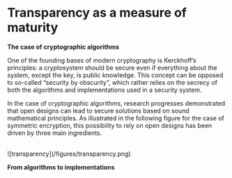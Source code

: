 # Transparency as a measure of maturity

**The case of cryptographic algorithms**

One of the founding bases of modern cryptography is Kerckhoff’s principles: 
a cryptosystem should be secure even if everything about the system, except the key, 
is public knowledge. This concept can be opposed to so-called “security by obscurity”, 
which rather relies on the secrecy of both the algorithms and implementations used
in a security system.

In the case of cryptographic algorithms, research progresses demonstrated that 
open designs can lead to secure solutions based on sound mathematical principles. 
As illustrated in the following figure for the case of symmetric encryption, 
this possibility to rely on open designs has been driven by three main ingredients.

<br/>
![transparency](/figures/transparency.png)
<br/>

**From algorithms to implementations**


